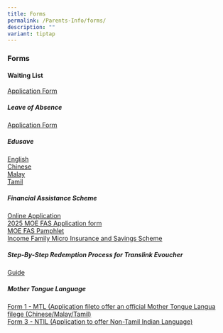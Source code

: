 ```yaml
---
title: Forms
permalink: /Parents-Info/forms/
description: ""
variant: tiptap
---
```

<h3>Forms</h3>
<h4>Waiting List</h4>
<p><a href="https://form.gov.sg/68b65f33dc3abaac5b1f2357" rel="noopener nofollow" target="_blank">Application Form</a>
</p>
<h5>Leave of Absence</h5>
<p><a href="https://form.gov.sg/68b65d4e10c70779b6ed763e" rel="noopener noreferrer nofollow" target="_blank">Application Form</a>
</p>
<h5>Edusave</h5>
<p><a href="/files/Edusave%20English.pdf" rel="noopener noreferrer nofollow" target="_blank">English</a> 
<br><a href="/files/Edusave%20Chinese.pdf" rel="noopener noreferrer nofollow" target="_blank">Chinese</a>
<br><a href="/files/Edusave%20Malay.pdf" rel="noopener noreferrer nofollow" target="_blank">Malay</a>
<br><a href="/files/Edusave%20Tamil.pdf" rel="noopener noreferrer nofollow" target="_blank">Tamil</a>
</p>
<h5>Financial Assistance Scheme</h5>
<p><a href="https://go.gov.sg/moe-efas" rel="noopener noreferrer nofollow" target="_blank">Online Application</a> 
<br><a href="/files/2025/MOE_FAS_Application_Form_2025.pdf" rel="noopener noreferrer nofollow" target="_blank">2025 MOE FAS Application form</a>
<br><a href="/files/2025/MOE_FAS_pamphlet.pdf" rel="noopener nofollow" target="_blank">MOE FAS Pamphlet</a>
<br><a href="/files/Income%20Family%20Micro%20Insurance%20and%20Savings%20Scheme.pdf" rel="noopener noreferrer nofollow" target="_blank">Income Family Micro Insurance and Savings Scheme</a>
</p>
<h5>Step-By-Step Redemption Process for Translink Evoucher</h5>
<p><a href="/files/Guide.pdf" rel="noopener noreferrer nofollow" target="_blank">Guide</a>
</p>
<h5>Mother Tongue Language</h5>
<p><a href="/files/Forms/Form_1___MTL__8_Dec_2023_.pdf" rel="noopener noreferrer nofollow" target="_blank">Form 1 - MTL (Application </a>
<a href="/files/Forms/Form_1___MTL__8_Dec_2023_.pdf" rel="noopener nofollow" target="_blank">file</a><a href="/files/Forms/Form_1___MTL__8_Dec_2023_.pdf" rel="noopener noreferrer nofollow" target="_blank">to offer an official Mother Tongue Langua</a>
<a href="/files/Forms/Form_1___MTL__8_Dec_2023_.pdf" rel="noopener nofollow" target="_blank">file</a><a href="/files/Forms/Form_1___MTL__8_Dec_2023_.pdf" rel="noopener noreferrer nofollow" target="_blank">ge (Chinese/Malay/Tamil)</a> 
<br><a href="/files/Forms/Form_3___NTIL__8_Dec_2023_.pdf" rel="noopener noreferrer nofollow" target="_blank">Form 3 - NTIL (Application to offer Non-Tamil Indian Language)</a>
</p>